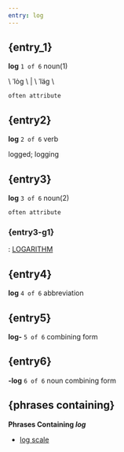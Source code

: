```yaml
---
entry: log
---
```

<!-- @import "../theme/text.less" -->

<div class="container">

## {entry_1}

**log** `1 of 6` noun(1)

\ ˈlȯg \ | \ ˈläg \

`often attribute`

## {entry2}

**log** `2 of 6` verb

logged; logging

## {entry3}

**log** `3 of 6` noun(2)

`often attribute`

### {entry3-g1}

: [LOGARITHM](TODO:)

## {entry4}

**log** `4 of 6` abbreviation

## {entry5}

**log-** `5 of 6` combining form

## {entry6}

**-log** `6 of 6` noun combining form

## {phrases containing}

**Phrases Containing *log***

- [log scale](log_scale.md)

</div>

